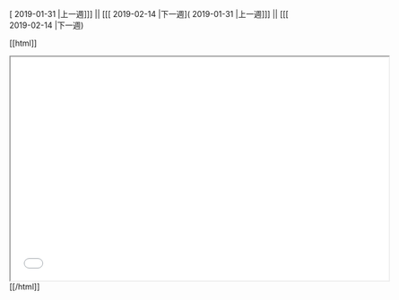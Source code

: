 [ 2019-01-31 |上一週]]] || [[[ 2019-02-14 |下一週]( 2019-01-31 |上一週]]] || [[[ 2019-02-14 |下一週)



[[html]]
<iframe src='<http://pad.hackingthursday.org>  ?showControls=true&showChat=true&showLineNumbers=true&useMonospaceFont=false' width=675 height=400></iframe>
[[/html]]